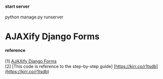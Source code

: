 #### start server  
python manage.py runserver      



# AJAXify Django Forms


#### reference
[1] [AJAXify Django Forms](https://www.youtube.com/watch?v=zojnkKGRXp0)    
[2] [This code is reference to the step-by-step guide] [https://kirr.co/r1tsdb](https://kirr.co/r1tsdb)   

